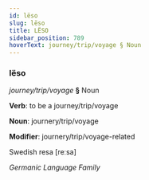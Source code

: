 ```yaml
---
id: lëso
slug: lëso
title: LËSO
sidebar_position: 789
hoverText: journey/trip/voyage § Noun
---
```


### lëso

*journey/trip/voyage* **§** Noun

**Verb**: to be a journey/trip/voyage

**Noun**: journery/trip/voyage

**Modifier**: journery/trip/voyage-related

Swedish resa [reːsa]

*Germanic Language Family*